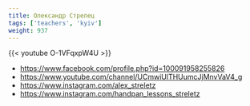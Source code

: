 ```yaml
---
title: Олександр Стрелец
tags: ['teachers', 'kyiv']
weight: 937
---
```

{{< youtube O-1VFqxpW4U >}}

- https://www.facebook.com/profile.php?id=100091958255826
- https://www.youtube.com/channel/UCmwiUlTHUumcJjMnvVaV4_g
- https://www.instagram.com/alex_streletz
- https://www.instagram.com/handpan_lessons_streletz

